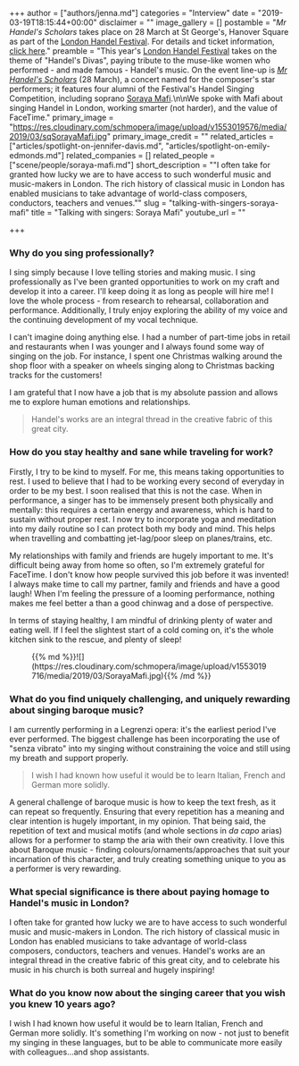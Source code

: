 +++
author = ["authors/jenna.md"]
categories = "Interview"
date = "2019-03-19T18:15:44+00:00"
disclaimer = ""
image_gallery = []
postamble = "_Mr Handel's Scholars_ takes place on 28 March at St George's, Hanover Square as part of the [London Handel Festival](https://www.london-handel-festival.com/whats-on/2019-season-handels-divas/). For details and ticket information, [click here](https://www.london-handel-festival.com/show/mr-handels-scholars/?event=6002)."
preamble = "This year's [London Handel Festival](https://www.london-handel-festival.com/whats-on/2019-season-handels-divas/) takes on the theme of \"Handel's Divas\", paying tribute to the muse-like women who performed - and made famous - Handel's music. On the event line-up is [_Mr Handel's Scholars_](https://www.london-handel-festival.com/show/mr-handels-scholars/?event=6002) (28 March), a concert named for the composer's star performers; it features four alumni of the Festival's Handel Singing Competition, including soprano [Soraya Mafi](/scene/people/soraya-mafi/).\n\nWe spoke with Mafi about singing Handel in London, working smarter (not harder), and the value of FaceTime."
primary_image = "https://res.cloudinary.com/schmopera/image/upload/v1553019576/media/2019/03/sqSorayaMafi.jpg"
primary_image_credit = ""
related_articles = ["articles/spotlight-on-jennifer-davis.md", "articles/spotlight-on-emily-edmonds.md"]
related_companies = []
related_people = ["scene/people/soraya-mafi.md"]
short_description = "\"I often take for granted how lucky we are to have access to such wonderful music and music-makers in London. The rich history of classical music in London has enabled musicians to take advantage of world-class composers, conductors, teachers and venues.\""
slug = "talking-with-singers-soraya-mafi"
title = "Talking with singers: Soraya Mafi"
youtube_url = ""

+++
### Why do you sing professionally?

I sing simply because I love telling stories and making music. I sing professionally as I've been granted opportunities to work on my craft and develop it into a career. I'll keep doing it as long as people will hire me! I love the whole process - from research to rehearsal, collaboration and performance. Additionally, I truly enjoy exploring the ability of my voice and the continuing development of my vocal technique.

I can't imagine doing anything else. I had a number of part-time jobs in retail and restaurants when I was younger and I always found some way of singing on the job. For instance, I spent one Christmas walking around the shop floor with a speaker on wheels singing along to Christmas backing tracks for the customers!

I am grateful that I now have a job that is my absolute passion and allows me to explore human emotions and relationships.

>Handel's works are an integral thread in the creative fabric of this great city.

### How do you stay healthy and sane while traveling for work?

Firstly, I try to be kind to myself. For me, this means taking opportunities to rest. I used to believe that I had to be working every second of everyday in order to be my best. I soon realised that this is not the case. When in performance, a singer has to be immensely present both physically and mentally: this requires a certain energy and awareness, which is hard to sustain without proper rest. I now try to incorporate yoga and meditation into my daily routine so I can protect both my body and mind. This helps when travelling and combatting jet-lag/poor sleep on planes/trains, etc.

My relationships with family and friends are hugely important to me. It's difficult being away from home so often, so I'm extremely grateful for FaceTime. I don't know how people survived this job before it was invented! I always make time to call my partner, family and friends and have a good laugh! When I'm feeling the pressure of a looming performance, nothing makes me feel better a than a good chinwag and a dose of perspective.

In terms of staying healthy, I am mindful of drinking plenty of water and eating well. If I feel the slightest start of a cold coming on, it's the whole kitchen sink to the rescue, and plenty of sleep!

<figure data-type="image">{{% md %}}![](https://res.cloudinary.com/schmopera/image/upload/v1553019716/media/2019/03/SorayaMafi.jpg){{% /md %}}

<figcaption></figcaption>

</figure>

### What do you find uniquely challenging, and uniquely rewarding about singing baroque music?

I am currently performing in a Legrenzi opera: it's the earliest period I've ever performed. The biggest challenge has been incorporating the use of "senza vibrato" into my singing without constraining the voice and still using my breath and support properly.

>I wish I had known how useful it would be to learn Italian, French and German more solidly.

A general challenge of baroque music is how to keep the text fresh, as it can repeat so frequently. Ensuring that every repetition has a meaning and clear intention is hugely important, in my opinion. That being said, the repetition of text and musical motifs (and whole sections in _da capo_ arias) allows for a performer to stamp the aria with their own creativity. I love this about Baroque music - finding colours/ornaments/approaches that suit your incarnation of this character, and truly creating something unique to you as a performer is very rewarding.

### What special significance is there about paying homage to Handel's music in London?

I often take for granted how lucky we are to have access to such wonderful music and music-makers in London. The rich history of classical music in London has enabled musicians to take advantage of world-class composers, conductors, teachers and venues. Handel's works are an integral thread in the creative fabric of this great city, and to celebrate his music in his church is both surreal and hugely inspiring!

### What do you know now about the singing career that you wish you knew 10 years ago?

I wish I had known how useful it would be to learn Italian, French and German more solidly. It's something I'm working on now - not just to benefit my singing in these languages, but to be able to communicate more easily with colleagues...and shop assistants.
